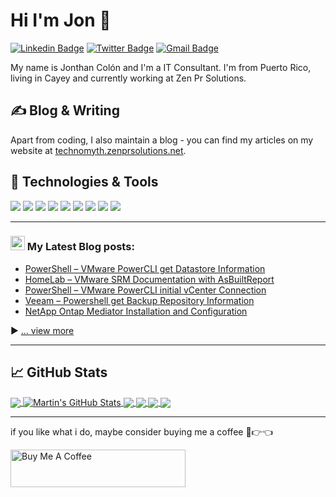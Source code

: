 
# Hi I'm Jon 👋
[![Linkedin Badge](https://img.shields.io/badge/-jcolonfzenpr-blue?style=flat&logo=Linkedin&logoColor=white&link=https://www.linkedin.com/in/jcolonfzenpr/)](https://www.linkedin.com/in/jcolonfzenpr/)
      [![Twitter Badge](https://img.shields.io/badge/-@jcolonfzenpr-1ca0f1?style=flat&labelColor=1ca0f1&logo=twitter&logoColor=white&link=https://twitter.com/jcolonfzenpr)](https://twitter.com/jcolonfzenpr)
      [![Gmail Badge](https://img.shields.io/badge/-jcolonfzenpr-c14438?style=flat&logo=Gmail&logoColor=white&link=mailto:jessicalim813@gmail.com)](mailto:jcolonf@zenprsolutions.com)

My name is Jonthan Colón and I'm a IT Consultant. I'm from Puerto Rico, living in Cayey and currently working at Zen Pr Solutions.


## &#x270d; Blog & Writing

Apart from coding, I also maintain a blog - you can find my articles on my website at [technomyth.zenprsolutions.net](https://technomyth.zenprsolutions.net/).

## 🔧 Technologies & Tools
![](https://img.shields.io/badge/OS-Linux-informational?style=flat&logo=linux&logoColor=white&color=blue)
![](https://img.shields.io/badge/Editor-Vscode-informational?style=flat&logo=visualstudiocode&logoColor=white&color=blue)
![](https://img.shields.io/badge/Code-Powershell-informational?style=flat&logo=powershell&logoColor=white&color=blue)
![](https://img.shields.io/badge/Code-Python-informational?style=flat&logo=python&logoColor=white&color=blue)
![](https://img.shields.io/badge/Code-Golang-informational?style=flat&logo=go&logoColor=white&color=blue)
![](https://img.shields.io/badge/Code-Ansible-informational?style=flat&logo=ansible&logoColor=white&color=blue)
![](https://img.shields.io/badge/Shell-Bash-informational?style=flat&logo=gnu-bash&logoColor=white&color=blue)
![](https://img.shields.io/badge/Cloud-Azure-informational?style=flat&logo=microsoftazure&logoColor=white&color=blue)
![](https://img.shields.io/badge/Cloud-AWS-informational?style=flat&logo=amazonaws&logoColor=white&color=blue)

---

### <img src = "https://media1.giphy.com/media/JZ40cnfnN11KycrvMF/giphy.gif?cid=ecf05e47a0n3gi1bfqntqmob8g9aid1oyj2wr3ds3mg700bl&rid=giphy.gif" width = 23px> My Latest Blog posts:
<!-- BLOG-POST-LIST:START -->
- [PowerShell – VMware PowerCLI get Datastore Information](https://technomyth.zenprsolutions.net/2021/12/18/powershell-vmware-powercli-get-datastore-information/)
- [HomeLab – VMware SRM Documentation with AsBuiltReport](https://technomyth.zenprsolutions.net/2021/11/25/vmware-srm-documentation-asbuiltreport/)
- [PowerShell – VMware PowerCLI initial vCenter Connection](https://technomyth.zenprsolutions.net/2021/11/10/vmware-powercli-vcenter-connection/)
- [Veeam – Powershell get Backup Repository Information](https://technomyth.zenprsolutions.net/2021/08/15/veeam-powershell-get-backup-repository-information/)
- [NetApp Ontap Mediator Installation and Configuration](https://technomyth.zenprsolutions.net/2021/07/11/netapp-ontap-mediator-installation-and-setup/)
<!-- BLOG-POST-LIST:END -->

▶ [... view more](https://technomyth.zenprsolutions.net/)

---

## &#x1f4c8; GitHub Stats

<a href="https://github.com/rebelinux/rebelinux">
  <img align="center" src="https://github-readme-stats.vercel.app/api/top-langs/?username=rebelinux&hide=java,html,tex&title_color=ffffff&text_color=c9cacc&icon_color=2bbc8a&bg_color=1d1f21&langs_count=3" />
</a>
<a href="https://github.com/rebelinux/rebelinux">
  <img align="center" src="https://github-readme-stats.vercel.app/api?username=rebelinux&show_icons=true&line_height=27&count_private=true&title_color=ffffff&text_color=c9cacc&icon_color=2bbc8a&bg_color=1d1f21" alt="Martin's GitHub Stats" />
</a>

<a href="https://github.com/rebelinux/AsBuiltReport.Microsoft.AD">
  <img align="center" src="https://github-readme-stats.vercel.app/api/pin/?username=rebelinux&repo=AsBuiltReport.Microsoft.AD&title_color=ffffff&text_color=c9cacc&icon_color=2bbc8a&bg_color=1d1f21" />
</a>  
<a href="https://github.com/rebelinux/AsBuiltReport.Veeam.VBR">
  <img align="center" src="https://github-readme-stats.vercel.app/api/pin/?username=rebelinux&repo=AsBuiltReport.Veeam.VBR&title_color=ffffff&text_color=c9cacc&icon_color=2bbc8a&bg_color=1d1f21" />
</a>
<a href="https://github.com/rebelinux/AsBuiltReport.VMware.SRM">
  <img align="center" src="https://github-readme-stats.vercel.app/api/pin/?username=rebelinux&repo=AsBuiltReport.VMware.SRM&title_color=ffffff&text_color=c9cacc&icon_color=2bbc8a&bg_color=1d1f21" />
</a>
<a href="https://github.com/rebelinux/AsBuiltReport.NetApp.ONTAP">
  <img align="center" src="https://github-readme-stats.vercel.app/api/pin/?username=rebelinux&repo=AsBuiltReport.NetApp.ONTAP&title_color=ffffff&text_color=c9cacc&icon_color=2bbc8a&bg_color=1d1f21" />
</a>

<!-- links to social media icons -->

<!-- icons with padding -->

[1.1]: http://i.imgur.com/tXSoThF.png (twitter icon with padding)
[2.1]: http://i.imgur.com/0o48UoR.png (github icon with padding)

<!-- icons without padding -->

[1.2]: http://i.imgur.com/wWzX9uB.png (twitter icon without padding)
[2.2]: http://i.imgur.com/9I6NRUm.png (github icon without padding)
[3.2]: https://raw.githubusercontent.com/MartinHeinz/MartinHeinz/master/linkedin-3-16.png (LinkedIn icon without padding)


<!-- links to your social media accounts -->

[1]: https://twitter.com/jcolonfzenpr
[2]: https://github.com/rebeloinux
[3]: https://www.linkedin.com/in/jcolonfzenpr

---
if you like what i do, maybe consider buying me a coffee 🥺👉👈

<a href="https://buymeacoffee.com/technomyth" target="_blank"><img src="https://cdn.buymeacoffee.com/buttons/v2/default-blue.png" alt="Buy Me A Coffee" width="280" height="60" ></a>
